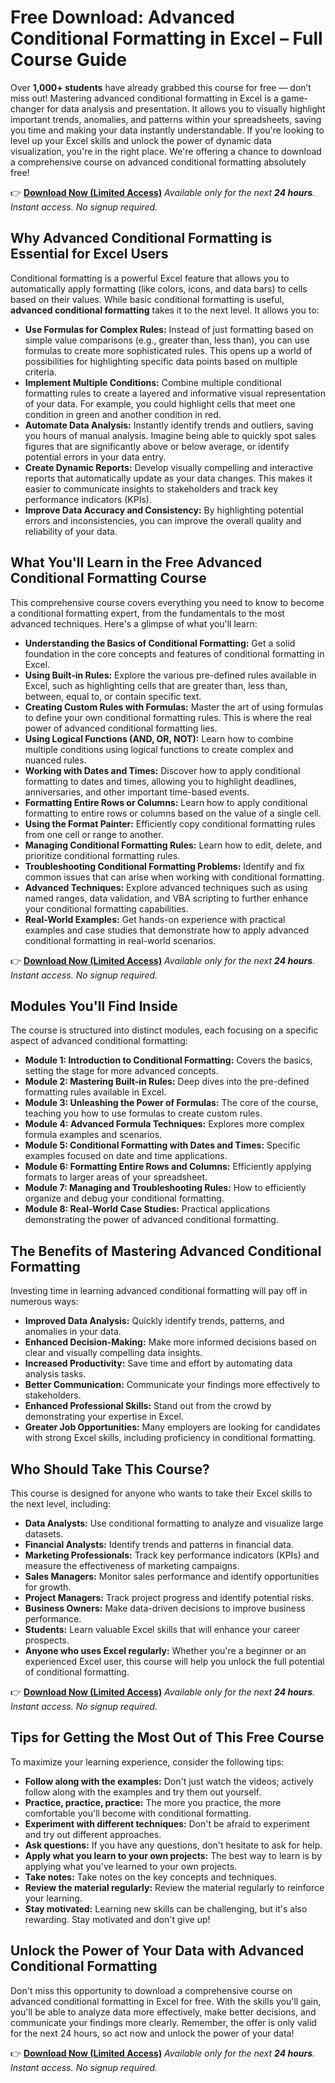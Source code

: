 # Free Download: Advanced Conditional Formatting in Excel – Full Course Guide

Over **1,000+ students** have already grabbed this course for free — don’t miss out!
Mastering advanced conditional formatting in Excel is a game-changer for data analysis and presentation. It allows you to visually highlight important trends, anomalies, and patterns within your spreadsheets, saving you time and making your data instantly understandable. If you're looking to level up your Excel skills and unlock the power of dynamic data visualization, you're in the right place. We're offering a chance to download a comprehensive course on advanced conditional formatting absolutely free!

👉 [**Download Now (Limited Access)**](https://udemywork.com/advanced-conditional-formatting-in-excel)
_Available only for the next **24 hours**. Instant access. No signup required._

## Why Advanced Conditional Formatting is Essential for Excel Users

Conditional formatting is a powerful Excel feature that allows you to automatically apply formatting (like colors, icons, and data bars) to cells based on their values. While basic conditional formatting is useful, **advanced conditional formatting** takes it to the next level. It allows you to:

*   **Use Formulas for Complex Rules:** Instead of just formatting based on simple value comparisons (e.g., greater than, less than), you can use formulas to create more sophisticated rules. This opens up a world of possibilities for highlighting specific data points based on multiple criteria.
*   **Implement Multiple Conditions:** Combine multiple conditional formatting rules to create a layered and informative visual representation of your data. For example, you could highlight cells that meet one condition in green and another condition in red.
*   **Automate Data Analysis:** Instantly identify trends and outliers, saving you hours of manual analysis. Imagine being able to quickly spot sales figures that are significantly above or below average, or identify potential errors in your data entry.
*   **Create Dynamic Reports:** Develop visually compelling and interactive reports that automatically update as your data changes. This makes it easier to communicate insights to stakeholders and track key performance indicators (KPIs).
*   **Improve Data Accuracy and Consistency:** By highlighting potential errors and inconsistencies, you can improve the overall quality and reliability of your data.

## What You'll Learn in the Free Advanced Conditional Formatting Course

This comprehensive course covers everything you need to know to become a conditional formatting expert, from the fundamentals to the most advanced techniques. Here's a glimpse of what you'll learn:

*   **Understanding the Basics of Conditional Formatting:** Get a solid foundation in the core concepts and features of conditional formatting in Excel.
*   **Using Built-in Rules:** Explore the various pre-defined rules available in Excel, such as highlighting cells that are greater than, less than, between, equal to, or contain specific text.
*   **Creating Custom Rules with Formulas:** Master the art of using formulas to define your own conditional formatting rules. This is where the real power of advanced conditional formatting lies.
*   **Using Logical Functions (AND, OR, NOT):** Learn how to combine multiple conditions using logical functions to create complex and nuanced rules.
*   **Working with Dates and Times:** Discover how to apply conditional formatting to dates and times, allowing you to highlight deadlines, anniversaries, and other important time-based events.
*   **Formatting Entire Rows or Columns:** Learn how to apply conditional formatting to entire rows or columns based on the value of a single cell.
*   **Using the Format Painter:** Efficiently copy conditional formatting rules from one cell or range to another.
*   **Managing Conditional Formatting Rules:** Learn how to edit, delete, and prioritize conditional formatting rules.
*   **Troubleshooting Conditional Formatting Problems:** Identify and fix common issues that can arise when working with conditional formatting.
*   **Advanced Techniques:** Explore advanced techniques such as using named ranges, data validation, and VBA scripting to further enhance your conditional formatting capabilities.
*   **Real-World Examples:** Get hands-on experience with practical examples and case studies that demonstrate how to apply advanced conditional formatting in real-world scenarios.

👉 [**Download Now (Limited Access)**](https://udemywork.com/advanced-conditional-formatting-in-excel)
_Available only for the next **24 hours**. Instant access. No signup required._

## Modules You'll Find Inside

The course is structured into distinct modules, each focusing on a specific aspect of advanced conditional formatting:

*   **Module 1: Introduction to Conditional Formatting:** Covers the basics, setting the stage for more advanced concepts.
*   **Module 2: Mastering Built-in Rules:** Deep dives into the pre-defined formatting rules available in Excel.
*   **Module 3: Unleashing the Power of Formulas:** The core of the course, teaching you how to use formulas to create custom rules.
*   **Module 4: Advanced Formula Techniques:** Explores more complex formula examples and scenarios.
*   **Module 5: Conditional Formatting with Dates and Times:** Specific examples focused on date and time applications.
*   **Module 6: Formatting Entire Rows and Columns:** Efficiently applying formats to larger areas of your spreadsheet.
*   **Module 7: Managing and Troubleshooting Rules:** How to efficiently organize and debug your conditional formatting.
*   **Module 8: Real-World Case Studies:** Practical applications demonstrating the power of advanced conditional formatting.

## The Benefits of Mastering Advanced Conditional Formatting

Investing time in learning advanced conditional formatting will pay off in numerous ways:

*   **Improved Data Analysis:** Quickly identify trends, patterns, and anomalies in your data.
*   **Enhanced Decision-Making:** Make more informed decisions based on clear and visually compelling data insights.
*   **Increased Productivity:** Save time and effort by automating data analysis tasks.
*   **Better Communication:** Communicate your findings more effectively to stakeholders.
*   **Enhanced Professional Skills:** Stand out from the crowd by demonstrating your expertise in Excel.
*   **Greater Job Opportunities:** Many employers are looking for candidates with strong Excel skills, including proficiency in conditional formatting.

## Who Should Take This Course?

This course is designed for anyone who wants to take their Excel skills to the next level, including:

*   **Data Analysts:** Use conditional formatting to analyze and visualize large datasets.
*   **Financial Analysts:** Identify trends and patterns in financial data.
*   **Marketing Professionals:** Track key performance indicators (KPIs) and measure the effectiveness of marketing campaigns.
*   **Sales Managers:** Monitor sales performance and identify opportunities for growth.
*   **Project Managers:** Track project progress and identify potential risks.
*   **Business Owners:** Make data-driven decisions to improve business performance.
*   **Students:** Learn valuable Excel skills that will enhance your career prospects.
*   **Anyone who uses Excel regularly:** Whether you're a beginner or an experienced Excel user, this course will help you unlock the full potential of conditional formatting.

👉 [**Download Now (Limited Access)**](https://udemywork.com/advanced-conditional-formatting-in-excel)
_Available only for the next **24 hours**. Instant access. No signup required._

## Tips for Getting the Most Out of This Free Course

To maximize your learning experience, consider the following tips:

*   **Follow along with the examples:** Don't just watch the videos; actively follow along with the examples and try them out yourself.
*   **Practice, practice, practice:** The more you practice, the more comfortable you'll become with conditional formatting.
*   **Experiment with different techniques:** Don't be afraid to experiment and try out different approaches.
*   **Ask questions:** If you have any questions, don't hesitate to ask for help.
*   **Apply what you learn to your own projects:** The best way to learn is by applying what you've learned to your own projects.
*   **Take notes:** Take notes on the key concepts and techniques.
*   **Review the material regularly:** Review the material regularly to reinforce your learning.
*   **Stay motivated:** Learning new skills can be challenging, but it's also rewarding. Stay motivated and don't give up!

## Unlock the Power of Your Data with Advanced Conditional Formatting

Don't miss this opportunity to download a comprehensive course on advanced conditional formatting in Excel for free. With the skills you'll gain, you'll be able to analyze data more effectively, make better decisions, and communicate your findings more clearly. Remember, the offer is only valid for the next 24 hours, so act now and unlock the power of your data!

👉 [**Download Now (Limited Access)**](https://udemywork.com/advanced-conditional-formatting-in-excel)
_Available only for the next **24 hours**. Instant access. No signup required._
